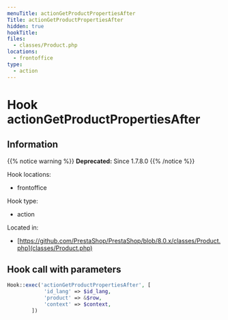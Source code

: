 ```yaml
---
menuTitle: actionGetProductPropertiesAfter
Title: actionGetProductPropertiesAfter
hidden: true
hookTitle: 
files:
  - classes/Product.php
locations:
  - frontoffice
type:
  - action
---
```


# Hook actionGetProductPropertiesAfter

## Information

{{% notice warning %}}
**Deprecated:** Since 1.7.8.0
{{% /notice %}}

Hook locations: 
  - frontoffice

Hook type: 
  - action

Located in: 
  - [https://github.com/PrestaShop/PrestaShop/blob/8.0.x/classes/Product.php](classes/Product.php)

## Hook call with parameters

```php
Hook::exec('actionGetProductPropertiesAfter', [
            'id_lang' => $id_lang,
            'product' => &$row,
            'context' => $context,
        ])
```